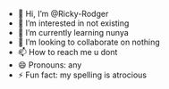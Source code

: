 - 👋 Hi, I’m @Ricky-Rodger
- 👀 I’m interested in not existing
- 🌱 I’m currently learning nunya
- 💞️ I’m looking to collaborate on nothing
- 📫 How to reach me u dont
- 😄 Pronouns: any
- ⚡ Fun fact: my spelling is atrocious

<!---
Ricky-Rodger/Ricky-Rodger is a ✨ special ✨ repository because its `README.md` (this file) appears on your GitHub profile.
You can click the Preview link to take a look at your changes.
--->
